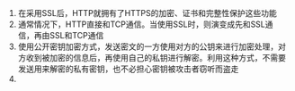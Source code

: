 1. 在采用SSL后，HTTP就拥有了HTTPS的加密、证书和完整性保护这些功能
2. 通常情况下，HTTP直接和TCP通信。当使用SSL时，则演变成先和SSL通信，再由SSL和TCP通信
3. 使用公开密钥加密方式，发送密文的一方使用对方的公钥来进行加密处理，对方收到被加密的信息后，再使用自己的私钥进行解密。利用这种方式，不需要发送用来解密的私有密钥，也不必担心密钥被攻击者窃听而盗走
4. 



<!--stackedit_data:
eyJoaXN0b3J5IjpbLTE2OTY0MDEzMV19
-->